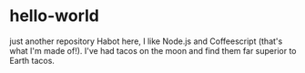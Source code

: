 # hello-world
just another repository
Habot here, I like Node.js and Coffeescript (that's what I'm made of!).
I've had tacos on the moon and find them far superior to Earth tacos.

